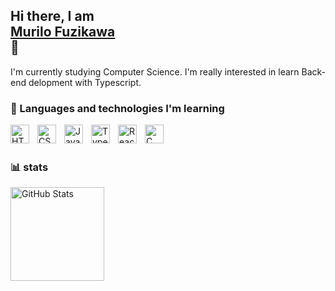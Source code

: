## Hi there, I am <div class="badge-base LI-profile-badge" data-locale="pt_BR" data-size="medium" data-theme="dark" data-type="HORIZONTAL" data-vanity="murilo-pysklewitz-fuzikawa-5454412a3" data-version="v1"><a class="badge-base__link LI-simple-link" href="https://br.linkedin.com/in/murilo-pysklewitz-fuzikawa-5454412a3?trk=profile-badge">Murilo Fuzikawa</a></div> 👋 ##





              

I'm currently studying Computer Science. 
I'm really interested in learn Back-end delopment with Typescript.

### 🤖 Languages and technologies I'm learning

<img 
    align="left" 
    alt="HTML"
    title="HTML" 
    width="30px" 
    style="padding-right: 10px;" 
    src="https://cdn.jsdelivr.net/gh/devicons/devicon@latest/icons/html5/html5-original.svg" 
/>
<img 
    align="left" 
    alt="CSS" 
    title="CSS"
    width="30px" 
    style="padding-right: 10px;" 
    src="https://cdn.jsdelivr.net/gh/devicons/devicon@latest/icons/css3/css3-original.svg" 
/>
<img 
    align="left" 
    alt="JavaScript" 
    title="JavaScript"
    width="30px" 
    style="padding-right: 10px;" 
    src="https://cdn.jsdelivr.net/gh/devicons/devicon@latest/icons/javascript/javascript-original.svg" 
/>
<img 
    align="left" 
    alt="TypeScript"
    title="TypeScript" 
    width="30px" 
    style="padding-right: 10px;" 
    src="https://cdn.jsdelivr.net/gh/devicons/devicon@latest/icons/typescript/typescript-original.svg" 
/>
<img 
    align="left" 
    alt="React"
    title="React" 
    width="30px" 
    style="padding-right: 10px;" 
    src="https://cdn.jsdelivr.net/gh/devicons/devicon@latest/icons/react/react-original.svg" 
/>
    <img 
    align="left" 
    alt="C"
    title="C" 
    width="30px" 
    style="padding-right: 10px;" 
    src="https://cdn.jsdelivr.net/gh/devicons/devicon@latest/icons/c/c-plain.svg" 
    />


<br/>
<br/>

### 📊 stats
<p>


<img 
      align="left" 
      alt="GitHub Stats" 
      height="150" 
      src="https://github-readme-stats.vercel.app/api/top-langs/?username=MFuzikawa&theme=tokyonight&layout=compact&custom_title=Languages&langs_count=9" 
  />

</p>

              
